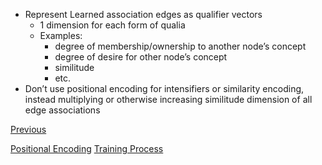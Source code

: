 - Represent Learned association edges as qualifier vectors
	- 1 dimension for each form of qualia
	- Examples:
		- degree of membership/ownership to another node’s concept
		- degree of desire for other node’s concept
		- similitude
		- etc.
- Don’t use positional encoding for intensifiers or similarity encoding, instead multiplying or otherwise increasing similitude dimension of all edge associations

[Previous](Embedding-Text-as-Ontology-Subgraph-Activations)

[Positional Encoding](Positional-Encoding)
[Training Process](Edge-Regression-Process.md)